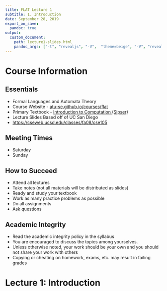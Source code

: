 ```yaml
---
title: FLAT Lecture 1
subtitle: 1. Introduction
date: September 28, 2019
export_on_save:
  pandoc: true
output:
  custom_document:
    path: lecture1-slides.html
    pandoc_args: ["-t", "revealjs", "-V",  "theme=beige", "-V", "revealjs-url=../../../presentation/reveal.js", "--slide-level=2", "--standalone"]
---
```


# Course Information

## Essentials

* Formal Languages and Automata Theory
* Course Website - [atu-se.github.io/courses/flat](http://atu-se.github.io/courses/flat)
* Primary Textbook - [Introduction to Computation (Sipser)]()
* Lecture Slides Based off of UC San Diego
* https://cseweb.ucsd.edu/classes/fa08/cse105

## Meeting Times

* Saturday
* Sunday

## How to Succeed

* Attend all lectures
* Take notes (not all materials will be distributed as slides)
* Ready and study your textbook
* Work as many practice problems as possible
* Do all assignments
* Ask questions

## Academic Integrity

* Read the academic integrity policy in the syllabus
* You are encouraged to discuss the topics among yourselves.
* Unless otherwise noted, your work should be your own and you should not share your work with others
* Copying or cheating on homework, exams, etc. may result in failing grades

# Lecture 1: Introduction

